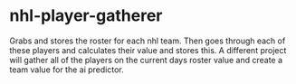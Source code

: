 # nhl-player-gatherer
Grabs and stores the roster for each nhl team. Then goes through each of these players and calculates their value and stores this. A different project will gather all of the players on the current days roster value and create a team value for the ai predictor.
